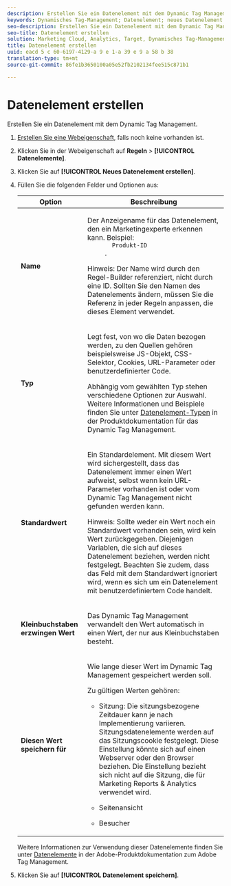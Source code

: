 ```yaml
---
description: Erstellen Sie ein Datenelement mit dem Dynamic Tag Management.
keywords: Dynamisches Tag-Management; Datenelement; neues Datenelement erstellen; name; type; Standardwert; Kleinbuchstaben erzwingen; diesen Wert speichern für
seo-description: Erstellen Sie ein Datenelement mit dem Dynamic Tag Management.
seo-title: Datenelement erstellen
solution: Marketing Cloud, Analytics, Target, Dynamisches Tag-Management
title: Datenelement erstellen
uuid: eacd 5 c 60-6197-4129-a 9 e 1-a 39 e 9 a 58 b 38
translation-type: tm+mt
source-git-commit: 86fe1b3650100a05e52fb2102134fee515c871b1

---
```



# Datenelement erstellen

Erstellen Sie ein Datenelement mit dem Dynamic Tag Management.

1. [Erstellen Sie eine Webeigenschaft](../../implement/c-implement-with-dtm/t-create-web-property.md#task_960467FBB7A54499AC228CB3AA3C4123), falls noch keine vorhanden ist.
1. Klicken Sie in der Webeigenschaft auf **Regeln** &gt; **[!UICONTROL Datenelemente]**.
1. Klicken Sie auf **[!UICONTROL Neues Datenelement erstellen]**.
1. Füllen Sie die folgenden Felder und Optionen aus:

   <table id="choicetable_681F7D5B86534FF0B6DB67E117B8E381"> 
    <thead class="chhead sthead"> 
      <th class="choptionhd"> Option</th> 
      <th class="chdeschd"> Beschreibung</th> 
    </thead> 
    <tr class="chrow strow"> 
      <td class="choption"><strong> Name </strong></td> 
      <td class="chdesc stentry"> <p>Der Anzeigename für das Datenelement, den ein Marketingexperte erkennen kann. Beispiel: 
        <code>
          Produkt-ID
        </code>. </p> <p> <p>Hinweis: Der Name wird durch den Regel-Builder referenziert, nicht durch eine ID. Sollten Sie den Namen des Datenelements ändern, müssen Sie die Referenz in jeder Regeln anpassen, die dieses Element verwendet. </p> </p> </td> 
    </tr> 
    <tr class="chrow strow"> 
      <td class="choption"><strong>Typ</strong></td> 
      <td class="chdesc stentry"> <p> Legt fest, von wo die Daten bezogen werden, zu den Quellen gehören beispielsweise JS-Objekt, CSS-Selektor, Cookies, URL-Parameter oder benutzerdefinierter Code. </p> <p>Abhängig vom gewählten Typ stehen verschiedene Optionen zur Auswahl. Weitere Informationen und Beispiele finden Sie unter <a href="https://marketing.adobe.com/resources/help/en_US/dtm/data_elements.html" format="html" scope="external">Datenelement-Typen</a> in der Produktdokumentation für das Dynamic Tag Management. </p> </td> 
    </tr> 
    <tr class="chrow strow"> 
      <td class="choption"><strong>Standardwert</strong></td> 
      <td class="chdesc stentry"> <p>Ein Standardelement. Mit diesem Wert wird sichergestellt, dass das Datenelement immer einen Wert aufweist, selbst wenn kein URL-Parameter vorhanden ist oder vom Dynamic Tag Management nicht gefunden werden kann. </p> <p> <p>Hinweis: Sollte weder ein Wert noch ein Standardwert vorhanden sein, wird kein Wert zurückgegeben. Diejenigen Variablen, die sich auf dieses Datenelement beziehen, werden nicht festgelegt. Beachten Sie zudem, dass das Feld mit dem Standardwert ignoriert wird, wenn es sich um ein Datenelement mit benutzerdefiniertem Code handelt. </p> </p> </td> 
    </tr> 
    <tr class="chrow strow"> 
      <td class="choption"><strong>Kleinbuchstaben erzwingen Wert</strong> </td> 
      <td class="chdesc stentry"> <p>Das Dynamic Tag Management verwandelt den Wert automatisch in einen Wert, der nur aus Kleinbuchstaben besteht. </p> </td> 
    </tr> 
    <tr class="chrow strow"> 
      <td class="choption"><strong>Diesen Wert speichern für</strong></td> 
      <td class="chdesc stentry"> <p>Wie lange dieser Wert im Dynamic Tag Management gespeichert werden soll. </p> <p> Zu gültigen Werten gehören: </p> 
      <ul id="ul_52F6CD8FC22942208F3F45492E914104"> 
        <li id="li_32E4366C5B2E46D788CD8478620FE3E0"> <p>Sitzung: Die sitzungsbezogene Zeitdauer kann je nach Implementierung variieren. Sitzungsdatenelemente werden auf das Sitzungscookie festgelegt. Diese Einstellung könnte sich auf einen Webserver oder den Browser beziehen. Die Einstellung bezieht sich nicht auf die Sitzung, die für Marketing Reports &amp; Analytics verwendet wird. </p> </li> 
        <li id="li_8A944564BF7643E4B21F0EF2394B3FE8"> <p>Seitenansicht </p> </li> 
        <li id="li_5C8A2F2392FD475AA89DDA7D5B5CF88B"> <p>Besucher </p> </li> 
      </ul> </td> 
    </tr> 
   </table>

   Weitere Informationen zur Verwendung dieser Datenelemente finden Sie unter [Datenelemente](https://marketing.adobe.com/resources/help/en_US/dtm/data_elements.html) in der Adobe-Produktdokumentation zum Adobe Tag Management.
1. Klicken Sie auf **[!UICONTROL Datenelement speichern]**.
